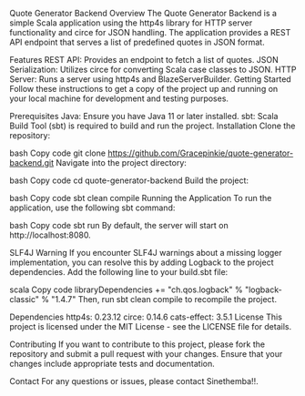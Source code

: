 Quote Generator Backend
Overview
The Quote Generator Backend is a simple Scala application using the http4s library for HTTP server functionality and circe for JSON handling. The application provides a REST API endpoint that serves a list of predefined quotes in JSON format.

Features
REST API: Provides an endpoint to fetch a list of quotes.
JSON Serialization: Utilizes circe for converting Scala case classes to JSON.
HTTP Server: Runs a server using http4s and BlazeServerBuilder.
Getting Started
Follow these instructions to get a copy of the project up and running on your local machine for development and testing purposes.

Prerequisites
Java: Ensure you have Java 11 or later installed.
sbt: Scala Build Tool (sbt) is required to build and run the project.
Installation
Clone the repository:

bash
Copy code
git clone https://github.com/Gracepinkie/quote-generator-backend.git
Navigate into the project directory:

bash
Copy code
cd quote-generator-backend
Build the project:

bash
Copy code
sbt clean compile
Running the Application
To run the application, use the following sbt command:

bash
Copy code
sbt run
By default, the server will start on http://localhost:8080.


SLF4J Warning
If you encounter SLF4J warnings about a missing logger implementation, you can resolve this by adding Logback to the project dependencies. Add the following line to your build.sbt file:

scala
Copy code
libraryDependencies += "ch.qos.logback" % "logback-classic" % "1.4.7"
Then, run sbt clean compile to recompile the project.

Dependencies
http4s: 0.23.12
circe: 0.14.6
cats-effect: 3.5.1
License
This project is licensed under the MIT License - see the LICENSE file for details.

Contributing
If you want to contribute to this project, please fork the repository and submit a pull request with your changes. Ensure that your changes include appropriate tests and documentation.

Contact
For any questions or issues, please contact Sinethemba!!.

